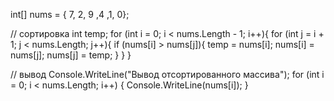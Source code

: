int[] nums = { 7, 2, 9 ,4 ,1, 0};

// сортировка
int temp;
for (int i = 0; i < nums.Length - 1; i++){
    for (int j = i + 1; j < nums.Length; j++){
        if (nums[i] > nums[j]){
            temp = nums[i];
            nums[i] = nums[j];
            nums[j] = temp;
        }
    }
}

// вывод
Console.WriteLine("Вывод отсортированного массива");
for (int i = 0; i < nums.Length; i++) {
    Console.WriteLine(nums[i]);
}
